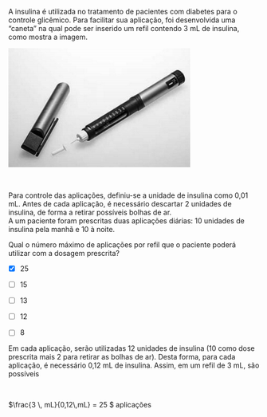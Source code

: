 

A insulina é utilizada no tratamento de pacientes com diabetes para o controle glicêmico. Para facilitar sua aplicação, foi desenvolvida uma “caneta” na qual pode ser inserido um refil contendo 3 mL de insulina, como mostra a imagem.

![](72067608-a6d9-17fe-a03b-8b714a93028a.png)

 

Para controle das aplicações, definiu-se a unidade de insulina como 0,01 mL. Antes de cada aplicação, é necessário descartar 2 unidades de insulina, de forma a retirar possíveis bolhas de ar.\
A um paciente foram prescritas duas aplicações diárias: 10 unidades de insulina pela manhã e 10 à noite.

Qual o número máximo de aplicações por refil que o paciente poderá utilizar com a dosagem prescrita?



- [x] 25
- [ ] 15
- [ ] 13
- [ ] 12
- [ ] 8


Em cada aplicação, serão utilizadas 12 unidades de insulina (10 como dose prescrita mais 2 para retirar as bolhas de ar). Desta forma, para cada aplicação, é necessário 0,12 mL de insulina. Assim, em um refil de 3 mL, são possíveis

 

$\frac{3 \\, mL}{0,12\\,mL} = 25 $ aplicações

        